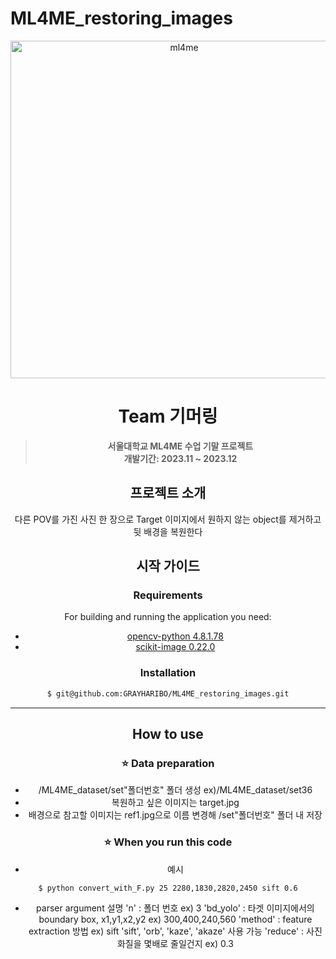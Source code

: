 # ML4ME_restoring_images

<div align="center">
<img width="540" alt="ml4me" src="https://github.com/GRAYHARIBO/ML4ME_restoring_images/assets/96507797/e1ff728e-5105-4097-843c-fca9d0295c28">

# Team 기머링
> **서울대학교 ML4ME 수업 기말 프로젝트** <br/> **개발기간: 2023.11 ~ 2023.12**

## 프로젝트 소개

다른 POV를 가진 사진 한 장으로 Target 이미지에서 원하지 않는 object를 제거하고 뒷 배경을 복원한다

## 시작 가이드
### Requirements
For building and running the application you need:

- [opencv-python 4.8.1.78](https://docs.opencv.org/4.x/)
- [scikit-image 0.22.0](https://scikit-image.org/)

### Installation
``` bash
$ git@github.com:GRAYHARIBO/ML4ME_restoring_images.git
```

---
## How to use

### ⭐️ Data preparation
- /ML4ME_dataset/set"폴더번호" 폴더 생성 ex)/ML4ME_dataset/set36
- 복원하고 싶은 이미지는 target.jpg
- 배경으로 참고할 이미지는 ref1.jpg으로 이름 변경해 /set"폴더번호" 폴더 내 저장

### ⭐️ When you run this code
- 예시
``` bash
$ python convert_with_F.py 25 2280,1830,2820,2450 sift 0.6
```
- parser argument 설명
'n' : 폴더 번호   ex) 3
'bd_yolo' : 타겟 이미지에서의 boundary box, x1,y1,x2,y2   ex) 300,400,240,560
'method' : feature extraction 방법   ex) sift
	'sift', 'orb', 'kaze', 'akaze' 사용 가능
'reduce' : 사진 화질을 몇배로 줄일건지 	ex) 0.3
